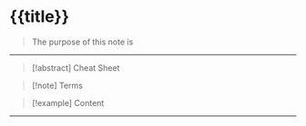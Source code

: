 # {{title}}

> The purpose of this note is
---

>[!abstract] Cheat Sheet

>[!note] Terms

>[!example] Content

---
